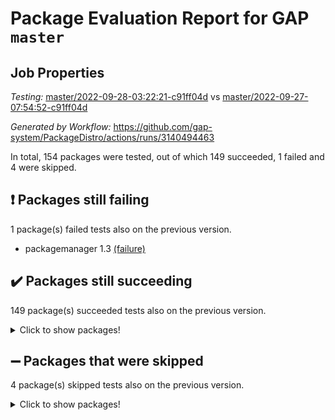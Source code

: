 # Package Evaluation Report for GAP `master`

## Job Properties

*Testing:* [master/2022-09-28-03:22:21-c91ff04d](https://github.com/gap-system/PackageDistro/blob/data/reports/master/2022-09-28-03:22:21-c91ff04d) vs [master/2022-09-27-07:54:52-c91ff04d](https://github.com/gap-system/PackageDistro/blob/data/reports/master/2022-09-27-07:54:52-c91ff04d)

*Generated by Workflow:* https://github.com/gap-system/PackageDistro/actions/runs/3140494463

In total, 154 packages were tested, out of which 149 succeeded, 1 failed and 4 were skipped.

## :exclamation: Packages still failing

1 package(s) failed tests also on the previous version.
- packagemanager 1.3 [(failure)](https://github.com/gap-system/PackageDistro/actions/runs/3140494463/jobs/5102041209)

## :heavy_check_mark: Packages still succeeding

149 package(s) succeeded tests also on the previous version.
<details><summary>Click to show packages!</summary>

- 4ti2interface 2022.09-01 [(success)](https://github.com/gap-system/PackageDistro/actions/runs/3140494463/jobs/5102035457)
- ace 5.6.1 [(success)](https://github.com/gap-system/PackageDistro/actions/runs/3140494463/jobs/5102035508)
- aclib 1.3.2 [(success)](https://github.com/gap-system/PackageDistro/actions/runs/3140494463/jobs/5102035652)
- agt 0.2 [(success)](https://github.com/gap-system/PackageDistro/actions/runs/3140494463/jobs/5102035742)
- alnuth 3.2.1 [(success)](https://github.com/gap-system/PackageDistro/actions/runs/3140494463/jobs/5102035809)
- anupq 3.2.6 [(success)](https://github.com/gap-system/PackageDistro/actions/runs/3140494463/jobs/5102035895)
- atlasrep 2.1.5 [(success)](https://github.com/gap-system/PackageDistro/actions/runs/3140494463/jobs/5102035952)
- autodoc 2022.07.10 [(success)](https://github.com/gap-system/PackageDistro/actions/runs/3140494463/jobs/5102036012)
- automata 1.15 [(success)](https://github.com/gap-system/PackageDistro/actions/runs/3140494463/jobs/5102036083)
- automgrp 1.3.2 [(success)](https://github.com/gap-system/PackageDistro/actions/runs/3140494463/jobs/5102036144)
- autpgrp 1.11 [(success)](https://github.com/gap-system/PackageDistro/actions/runs/3140494463/jobs/5102036211)
- cap 2022.09-16 [(success)](https://github.com/gap-system/PackageDistro/actions/runs/3140494463/jobs/5102036278)
- caratinterface 2.3.4 [(success)](https://github.com/gap-system/PackageDistro/actions/runs/3140494463/jobs/5102036315)
- cddinterface 2022.08.11 [(success)](https://github.com/gap-system/PackageDistro/actions/runs/3140494463/jobs/5102036404)
- circle 1.6.5 [(success)](https://github.com/gap-system/PackageDistro/actions/runs/3140494463/jobs/5102036479)
- classicpres 1.22 [(success)](https://github.com/gap-system/PackageDistro/actions/runs/3140494463/jobs/5102036551)
- cohomolo 1.6.10 [(success)](https://github.com/gap-system/PackageDistro/actions/runs/3140494463/jobs/5102036633)
- congruence 1.2.4 [(success)](https://github.com/gap-system/PackageDistro/actions/runs/3140494463/jobs/5102036687)
- corelg 1.56 [(success)](https://github.com/gap-system/PackageDistro/actions/runs/3140494463/jobs/5102036834)
- crime 1.6 [(success)](https://github.com/gap-system/PackageDistro/actions/runs/3140494463/jobs/5102036872)
- crisp 1.4.5 [(success)](https://github.com/gap-system/PackageDistro/actions/runs/3140494463/jobs/5102036928)
- crypting 0.10.2 [(success)](https://github.com/gap-system/PackageDistro/actions/runs/3140494463/jobs/5102036982)
- cryst 4.1.25 [(success)](https://github.com/gap-system/PackageDistro/actions/runs/3140494463/jobs/5102037030)
- crystcat 1.1.10 [(success)](https://github.com/gap-system/PackageDistro/actions/runs/3140494463/jobs/5102037088)
- ctbllib 1.3.4 [(success)](https://github.com/gap-system/PackageDistro/actions/runs/3140494463/jobs/5102037139)
- cubefree 1.19 [(success)](https://github.com/gap-system/PackageDistro/actions/runs/3140494463/jobs/5102037186)
- curlinterface 2.3.1 [(success)](https://github.com/gap-system/PackageDistro/actions/runs/3140494463/jobs/5102037255)
- cvec 2.7.6 [(success)](https://github.com/gap-system/PackageDistro/actions/runs/3140494463/jobs/5102037290)
- datastructures 0.2.7 [(success)](https://github.com/gap-system/PackageDistro/actions/runs/3140494463/jobs/5102037431)
- deepthought 1.0.5 [(success)](https://github.com/gap-system/PackageDistro/actions/runs/3140494463/jobs/5102037580)
- design 1.7 [(success)](https://github.com/gap-system/PackageDistro/actions/runs/3140494463/jobs/5102037624)
- difsets 2.3.1 [(success)](https://github.com/gap-system/PackageDistro/actions/runs/3140494463/jobs/5102037684)
- digraphs 1.6.0 [(success)](https://github.com/gap-system/PackageDistro/actions/runs/3140494463/jobs/5102037741)
- edim 1.3.6 [(success)](https://github.com/gap-system/PackageDistro/actions/runs/3140494463/jobs/5102037778)
- example 4.3.2 [(success)](https://github.com/gap-system/PackageDistro/actions/runs/3140494463/jobs/5102037828)
- examplesforhomalg 2022.08-04 [(success)](https://github.com/gap-system/PackageDistro/actions/runs/3140494463/jobs/5102037873)
- factint 1.6.3 [(success)](https://github.com/gap-system/PackageDistro/actions/runs/3140494463/jobs/5102037930)
- ferret 1.0.8 [(success)](https://github.com/gap-system/PackageDistro/actions/runs/3140494463/jobs/5102038001)
- fga 1.4.0 [(success)](https://github.com/gap-system/PackageDistro/actions/runs/3140494463/jobs/5102038055)
- fining 1.5.1 [(success)](https://github.com/gap-system/PackageDistro/actions/runs/3140494463/jobs/5102038101)
- float 1.0.3 [(success)](https://github.com/gap-system/PackageDistro/actions/runs/3140494463/jobs/5102038142)
- format 1.4.3 [(success)](https://github.com/gap-system/PackageDistro/actions/runs/3140494463/jobs/5102038184)
- forms 1.2.8 [(success)](https://github.com/gap-system/PackageDistro/actions/runs/3140494463/jobs/5102038231)
- fplsa 1.2.5 [(success)](https://github.com/gap-system/PackageDistro/actions/runs/3140494463/jobs/5102038300)
- fr 2.4.10 [(success)](https://github.com/gap-system/PackageDistro/actions/runs/3140494463/jobs/5102038363)
- francy 1.2.5 [(success)](https://github.com/gap-system/PackageDistro/actions/runs/3140494463/jobs/5102038416)
- fwtree 1.3 [(success)](https://github.com/gap-system/PackageDistro/actions/runs/3140494463/jobs/5102038497)
- gapdoc 1.6.6 [(success)](https://github.com/gap-system/PackageDistro/actions/runs/3140494463/jobs/5102038549)
- gauss 2022.09-01 [(success)](https://github.com/gap-system/PackageDistro/actions/runs/3140494463/jobs/5102038608)
- gaussforhomalg 2022.08-03 [(success)](https://github.com/gap-system/PackageDistro/actions/runs/3140494463/jobs/5102038664)
- gbnp 1.0.5 [(success)](https://github.com/gap-system/PackageDistro/actions/runs/3140494463/jobs/5102038720)
- generalizedmorphismsforcap 2022.08-01 [(success)](https://github.com/gap-system/PackageDistro/actions/runs/3140494463/jobs/5102038766)
- genss 1.6.8 [(success)](https://github.com/gap-system/PackageDistro/actions/runs/3140494463/jobs/5102038816)
- gradedmodules 2022.09-01 [(success)](https://github.com/gap-system/PackageDistro/actions/runs/3140494463/jobs/5102038857)
- gradedringforhomalg 2022.08-02 [(success)](https://github.com/gap-system/PackageDistro/actions/runs/3140494463/jobs/5102038912)
- grape 4.8.5 [(success)](https://github.com/gap-system/PackageDistro/actions/runs/3140494463/jobs/5102038979)
- groupoids 1.71 [(success)](https://github.com/gap-system/PackageDistro/actions/runs/3140494463/jobs/5102039053)
- grpconst 2.6.2 [(success)](https://github.com/gap-system/PackageDistro/actions/runs/3140494463/jobs/5102039098)
- guarana 0.96.3 [(success)](https://github.com/gap-system/PackageDistro/actions/runs/3140494463/jobs/5102039144)
- guava 3.17 [(success)](https://github.com/gap-system/PackageDistro/actions/runs/3140494463/jobs/5102039184)
- hap 1.47 [(success)](https://github.com/gap-system/PackageDistro/actions/runs/3140494463/jobs/5102039241)
- hapcryst 0.1.15 [(success)](https://github.com/gap-system/PackageDistro/actions/runs/3140494463/jobs/5102039287)
- hecke 1.5.3 [(success)](https://github.com/gap-system/PackageDistro/actions/runs/3140494463/jobs/5102039329)
- help 3.5 [(success)](https://github.com/gap-system/PackageDistro/actions/runs/3140494463/jobs/5102039382)
- homalg 2022.08-04 [(success)](https://github.com/gap-system/PackageDistro/actions/runs/3140494463/jobs/5102039431)
- homalgtocas 2022.09-01 [(success)](https://github.com/gap-system/PackageDistro/actions/runs/3140494463/jobs/5102039492)
- idrel 2.44 [(success)](https://github.com/gap-system/PackageDistro/actions/runs/3140494463/jobs/5102039536)
- images 1.3.1 [(success)](https://github.com/gap-system/PackageDistro/actions/runs/3140494463/jobs/5102039568)
- intpic 0.3.0 [(success)](https://github.com/gap-system/PackageDistro/actions/runs/3140494463/jobs/5102039614)
- io 4.7.3 [(success)](https://github.com/gap-system/PackageDistro/actions/runs/3140494463/jobs/5102039649)
- io_forhomalg 2022.09-01 [(success)](https://github.com/gap-system/PackageDistro/actions/runs/3140494463/jobs/5102039696)
- irredsol 1.4.3 [(success)](https://github.com/gap-system/PackageDistro/actions/runs/3140494463/jobs/5102039748)
- json 2.1.0 [(success)](https://github.com/gap-system/PackageDistro/actions/runs/3140494463/jobs/5102039791)
- jupyterkernel 1.4.1 [(success)](https://github.com/gap-system/PackageDistro/actions/runs/3140494463/jobs/5102039859)
- jupyterviz 1.5.6 [(success)](https://github.com/gap-system/PackageDistro/actions/runs/3140494463/jobs/5102039910)
- kan 1.34 [(success)](https://github.com/gap-system/PackageDistro/actions/runs/3140494463/jobs/5102039959)
- kbmag 1.5.10 [(success)](https://github.com/gap-system/PackageDistro/actions/runs/3140494463/jobs/5102040002)
- laguna 3.9.5 [(success)](https://github.com/gap-system/PackageDistro/actions/runs/3140494463/jobs/5102040043)
- liealgdb 2.2.1 [(success)](https://github.com/gap-system/PackageDistro/actions/runs/3140494463/jobs/5102040093)
- liepring 2.7 [(success)](https://github.com/gap-system/PackageDistro/actions/runs/3140494463/jobs/5102040141)
- liering 2.4.2 [(success)](https://github.com/gap-system/PackageDistro/actions/runs/3140494463/jobs/5102040190)
- linearalgebraforcap 2022.09-11 [(success)](https://github.com/gap-system/PackageDistro/actions/runs/3140494463/jobs/5102040240)
- localizeringforhomalg 2022.09-01 [(success)](https://github.com/gap-system/PackageDistro/actions/runs/3140494463/jobs/5102040274)
- loops 3.4.2 [(success)](https://github.com/gap-system/PackageDistro/actions/runs/3140494463/jobs/5102040320)
- lpres 1.0.3 [(success)](https://github.com/gap-system/PackageDistro/actions/runs/3140494463/jobs/5102040356)
- majoranaalgebras 1.4 [(success)](https://github.com/gap-system/PackageDistro/actions/runs/3140494463/jobs/5102040407)
- mapclass 1.4.6 [(success)](https://github.com/gap-system/PackageDistro/actions/runs/3140494463/jobs/5102040448)
- matgrp 0.70 [(success)](https://github.com/gap-system/PackageDistro/actions/runs/3140494463/jobs/5102040499)
- matricesforhomalg 2022.09-01 [(success)](https://github.com/gap-system/PackageDistro/actions/runs/3140494463/jobs/5102040557)
- modisom 2.5.3 [(success)](https://github.com/gap-system/PackageDistro/actions/runs/3140494463/jobs/5102040616)
- modulepresentationsforcap 2022.09-01 [(success)](https://github.com/gap-system/PackageDistro/actions/runs/3140494463/jobs/5102040661)
- modules 2022.09-01 [(success)](https://github.com/gap-system/PackageDistro/actions/runs/3140494463/jobs/5102040711)
- monoidalcategories 2022.09-07 [(success)](https://github.com/gap-system/PackageDistro/actions/runs/3140494463/jobs/5102040756)
- nconvex 2022.08-01 [(success)](https://github.com/gap-system/PackageDistro/actions/runs/3140494463/jobs/5102040806)
- nilmat 1.4.2 [(success)](https://github.com/gap-system/PackageDistro/actions/runs/3140494463/jobs/5102040863)
- nock 1.5 [(success)](https://github.com/gap-system/PackageDistro/actions/runs/3140494463/jobs/5102040922)
- normalizinterface 1.3.4 [(success)](https://github.com/gap-system/PackageDistro/actions/runs/3140494463/jobs/5102040968)
- nq 2.5.8 [(success)](https://github.com/gap-system/PackageDistro/actions/runs/3140494463/jobs/5102041021)
- numericalsgps 1.3.1 [(success)](https://github.com/gap-system/PackageDistro/actions/runs/3140494463/jobs/5102041070)
- openmath 11.5.1 [(success)](https://github.com/gap-system/PackageDistro/actions/runs/3140494463/jobs/5102041123)
- orb 4.9.0 [(success)](https://github.com/gap-system/PackageDistro/actions/runs/3140494463/jobs/5102041166)
- patternclass 2.4.2 [(success)](https://github.com/gap-system/PackageDistro/actions/runs/3140494463/jobs/5102041267)
- permut 2.0.4 [(success)](https://github.com/gap-system/PackageDistro/actions/runs/3140494463/jobs/5102041317)
- polenta 1.3.10 [(success)](https://github.com/gap-system/PackageDistro/actions/runs/3140494463/jobs/5102041369)
- polymaking 0.8.6 [(success)](https://github.com/gap-system/PackageDistro/actions/runs/3140494463/jobs/5102041432)
- primgrp 3.4.2 [(success)](https://github.com/gap-system/PackageDistro/actions/runs/3140494463/jobs/5102041489)
- profiling 2.5.0 [(success)](https://github.com/gap-system/PackageDistro/actions/runs/3140494463/jobs/5102041572)
- qpa 1.34 [(success)](https://github.com/gap-system/PackageDistro/actions/runs/3140494463/jobs/5102041676)
- quagroup 1.8.3 [(success)](https://github.com/gap-system/PackageDistro/actions/runs/3140494463/jobs/5102041745)
- radiroot 2.9 [(success)](https://github.com/gap-system/PackageDistro/actions/runs/3140494463/jobs/5102041817)
- rcwa 4.7.0 [(success)](https://github.com/gap-system/PackageDistro/actions/runs/3140494463/jobs/5102041882)
- rds 1.8 [(success)](https://github.com/gap-system/PackageDistro/actions/runs/3140494463/jobs/5102041953)
- recog 1.4.2 [(success)](https://github.com/gap-system/PackageDistro/actions/runs/3140494463/jobs/5102042050)
- repndecomp 1.2.1 [(success)](https://github.com/gap-system/PackageDistro/actions/runs/3140494463/jobs/5102042167)
- repsn 3.1.0 [(success)](https://github.com/gap-system/PackageDistro/actions/runs/3140494463/jobs/5102042216)
- resclasses 4.7.3 [(success)](https://github.com/gap-system/PackageDistro/actions/runs/3140494463/jobs/5102042273)
- ringsforhomalg 2022.09-01 [(success)](https://github.com/gap-system/PackageDistro/actions/runs/3140494463/jobs/5102042324)
- sco 2022.09-01 [(success)](https://github.com/gap-system/PackageDistro/actions/runs/3140494463/jobs/5102042395)
- scscp 2.3.1 [(success)](https://github.com/gap-system/PackageDistro/actions/runs/3140494463/jobs/5102042459)
- semigroups 5.0.2 [(success)](https://github.com/gap-system/PackageDistro/actions/runs/3140494463/jobs/5102042522)
- sglppow 2.2 [(success)](https://github.com/gap-system/PackageDistro/actions/runs/3140494463/jobs/5102042575)
- sgpviz 0.999.5 [(success)](https://github.com/gap-system/PackageDistro/actions/runs/3140494463/jobs/5102042644)
- simpcomp 2.1.14 [(success)](https://github.com/gap-system/PackageDistro/actions/runs/3140494463/jobs/5102042739)
- singular 2022.09.23 [(success)](https://github.com/gap-system/PackageDistro/actions/runs/3140494463/jobs/5102042785)
- sla 1.5.3 [(success)](https://github.com/gap-system/PackageDistro/actions/runs/3140494463/jobs/5102042845)
- smallgrp 1.5 [(success)](https://github.com/gap-system/PackageDistro/actions/runs/3140494463/jobs/5102042909)
- smallsemi 0.6.13 [(success)](https://github.com/gap-system/PackageDistro/actions/runs/3140494463/jobs/5102042960)
- sonata 2.9.4 [(success)](https://github.com/gap-system/PackageDistro/actions/runs/3140494463/jobs/5102043014)
- sophus 1.27 [(success)](https://github.com/gap-system/PackageDistro/actions/runs/3140494463/jobs/5102043079)
- spinsym 1.5.2 [(success)](https://github.com/gap-system/PackageDistro/actions/runs/3140494463/jobs/5102043142)
- standardff 0.9.4 [(success)](https://github.com/gap-system/PackageDistro/actions/runs/3140494463/jobs/5102043196)
- symbcompcc 1.3.2 [(success)](https://github.com/gap-system/PackageDistro/actions/runs/3140494463/jobs/5102043244)
- thelma 1.3 [(success)](https://github.com/gap-system/PackageDistro/actions/runs/3140494463/jobs/5102043375)
- tomlib 1.2.9 [(success)](https://github.com/gap-system/PackageDistro/actions/runs/3140494463/jobs/5102043565)
- toolsforhomalg 2022.09-05 [(success)](https://github.com/gap-system/PackageDistro/actions/runs/3140494463/jobs/5102043612)
- toric 1.9.5 [(success)](https://github.com/gap-system/PackageDistro/actions/runs/3140494463/jobs/5102043660)
- toricvarieties 2022.07.13 [(success)](https://github.com/gap-system/PackageDistro/actions/runs/3140494463/jobs/5102043726)
- transgrp 3.6.3 [(success)](https://github.com/gap-system/PackageDistro/actions/runs/3140494463/jobs/5102043785)
- ugaly 4.0.3 [(success)](https://github.com/gap-system/PackageDistro/actions/runs/3140494463/jobs/5102043824)
- unipot 1.5 [(success)](https://github.com/gap-system/PackageDistro/actions/runs/3140494463/jobs/5102043870)
- unitlib 4.1.0 [(success)](https://github.com/gap-system/PackageDistro/actions/runs/3140494463/jobs/5102043919)
- utils 0.77 [(success)](https://github.com/gap-system/PackageDistro/actions/runs/3140494463/jobs/5102043990)
- uuid 0.7 [(success)](https://github.com/gap-system/PackageDistro/actions/runs/3140494463/jobs/5102044051)
- walrus 0.9991 [(success)](https://github.com/gap-system/PackageDistro/actions/runs/3140494463/jobs/5102044108)
- wedderga 4.10.2 [(success)](https://github.com/gap-system/PackageDistro/actions/runs/3140494463/jobs/5102044158)
- xmod 2.88 [(success)](https://github.com/gap-system/PackageDistro/actions/runs/3140494463/jobs/5102044206)
- xmodalg 1.22 [(success)](https://github.com/gap-system/PackageDistro/actions/runs/3140494463/jobs/5102044261)
- yangbaxter 0.10.1 [(success)](https://github.com/gap-system/PackageDistro/actions/runs/3140494463/jobs/5102044314)
- zeromqinterface 0.14 [(success)](https://github.com/gap-system/PackageDistro/actions/runs/3140494463/jobs/5102044363)
</details>

## :heavy_minus_sign: Packages that were skipped

4 package(s) skipped tests also on the previous version.
<details><summary>Click to show packages!</summary>

- browse 1.8.15 [(skipped)](https://github.com/gap-system/PackageDistro/actions/runs/3140494463/jobs/5101935943)
- itc 1.5.1 [(skipped)](https://github.com/gap-system/PackageDistro/actions/runs/3140494463/jobs/5101935943)
- polycyclic 2.16 [(skipped)](https://github.com/gap-system/PackageDistro/actions/runs/3140494463/jobs/5101935943)
- xgap 4.31 [(skipped)](https://github.com/gap-system/PackageDistro/actions/runs/3140494463/jobs/5101935943)
</details>

